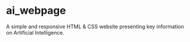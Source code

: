# ai_webpage
A simple and responsive HTML &amp; CSS website presenting key information on Artificial Intelligence.
